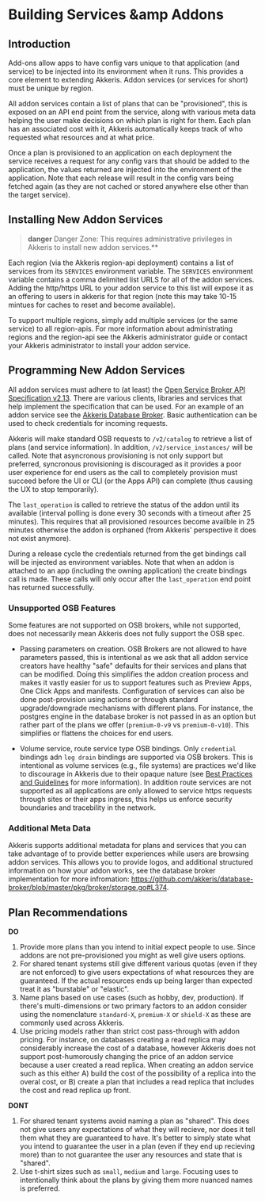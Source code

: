 # Building Services &amp Addons


## Introduction

Add-ons allow apps to have config vars unique to that application (and service) to be injected into its environment when it runs. This provides a core element to extending Akkeris. Addon services (or services for short) must be unique by region. 

All addon services contain a list of plans that can be "provisioned", this is exposed on an API end point from the service, along with various meta data helping the user make decisions on which plan is right for them. Each plan has an associated cost with it, Akkeris automatically keeps track of who requested what resources and at what price. 

Once a plan is provisioned to an application on each deployment the service receives a request for any config vars that should be added to the application, the values returned are injected into the environment of the application. Note that each release will result in the config vars being fetched again (as they are not cached or stored anywhere else other than the target service).

## Installing New Addon Services

>**danger** Danger Zone: This requires administrative privileges in Akkeris to install new addon services.** 

Each region (via the Akkeris region-api deployment) contains a list of services from its `SERVICES` environment variable. The `SERVICES` environment variable contains a comma delimited list URLS for all of the addon services. Adding the http/https URL to your addon service to this list will expose it as an offering to users in akkeris for that region (note this may take 10-15 mintues for caches to reset and become available). 

To support multiple regions, simply add multiple services (or the same service) to all region-apis. For more information about administrating regions and the region-api see the Akkeris administrator guide or contact your Akkeris administrator to install your addon service.

## Programming New Addon Services 

All addon services must adhere to (at least) the [Open Service Broker API Specification v2.13](https://github.com/openservicebrokerapi/servicebroker/blob/v2.13/spec.md). There are various clients, libraries and services that help implement the specification that can be used. For an example of an addon service see the [Akkeris Database Broker](https://github.com/akkeris/database-broker). Basic authentication can be used to check credentials for incoming requests.

Akkeris will make standard OSB requests to `/v2/catalog` to retrieve a list of plans (and service information). In addition, `/v2/service_instances/` will be called. Note that asyncronous provisioning is not only support but preferred, syncronous provisioning is discouraged as it provides a poor user experience for end users as the call to completely provision must succeed before the UI or CLI (or the Apps API) can complete (thus causing the UX to stop temporarily). 

The `last_operation` is called to retrieve the status of the addon until its available (interval polling is done every 30 seconds with a timeout after 25 minutes). This requires that all provisioned resources become availble in 25 minutes otherwise the addon is orphaned (from Akkeris' perspective it does not exist anymore).

During a release cycle the credentials returned from the get bindings call will be injected as environment variables. Note that when an addon is attached to an app (including the owning application) the create bindings call is made. These calls will only occur after the `last_operation` end point has returned successfully. 

### Unsupported OSB Features

Some features are not supported on OSB brokers, while not supported, does not necessarily mean Akkeris does not fully support the OSB spec. 

* Passing parameters on creation. OSB Brokers are not allowed to have parameters passed, this is intentional as we ask that all addon service creators have healthy "safe" defaults for their services and plans that can be modified. Doing this simplifies the addon creation process and makes it vastly easier for us to support features such as Preview Apps, One Click Apps and manifests. Configuration of services can also be done post-provision using actions or through standard upgrade/downgrade mechanisms with different plans. For instance, the postgres engine in the database broker is not passed in as an option but rather part of the plans we offer (`premium-0-v9` vs `premium-0-v10`). This simplifies or flattens the choices for end users.

* Volume service, route service type OSB bindings. Only `credential` bindings adn `log drain` bindings are supported via OSB brokers. This is intentional as volume services (e.g., file systems) are practices we'd like to discourage in Akkeris due to their opaque nature (see [Best Practices and Guidelines](/best-practices-and-guidelines.md) for more information). In addition route services are not supported as all applications are only allowed to service https requests through sites or their apps ingress, this helps us enforce security boundaries and tracebility in the network. 

### Additional Meta Data

Akkeris supports additional metadata for plans and services that you can take advantage of to provide better experiences while users are browsing addon services. This allows you to provide logos, and additional structured information on how your addon works, see the database broker implementation for more infromation: https://github.com/akkeris/database-broker/blob/master/pkg/broker/storage.go#L374.

## Plan Recommendations

**DO**

1. Provide more plans than you intend to initial expect people to use.  Since addons are not pre-provisioned you might as well give users options.
2. For shared tenant systems still give different various quotas (even if they are not enforced) to give users expectations of what resources they are guaranteed. If the actual resources ends up being larger than expected treat it as "burstable" or "elastic".
3. Name plans based on use cases (such as hobby, dev, production).  If there's multi-dimensions or two primary factors to an addon consider using the nomenclature `standard-X`, `premium-X` or `shield-X` as these are commonly used across Akkeris.
4. Use pricing models rather than strict cost pass-through with addon pricing.  For instance, on databases creating a read replica may considerably increase the cost of a database, however Akkeris does not support post-humorously changing the price of an addon service because a user created a read replica. When creating an addon service such as this either A) build the cost of the possibility of a replica into the overal cost, or B) create a plan that includes a read replica that includes the cost and read replica up front.

**DONT**

1. For shared tenant systems avoid naming a plan as "shared". This does not give users any expectations of what they will recieve, nor does it tell them what they are guaranteed to have. It's better to simply state what you intend to guarantee the user in a plan (even if they end up recieving more) than to not guarantee the user any resources and state that is "shared".
2. Use t-shirt sizes such as `small`, `medium` and `large`. Focusing uses to intentionally think about the plans by giving them more nuanced names is preferred.










